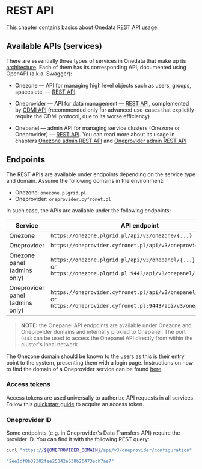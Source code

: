 # REST API

This chapter contains basics about Onedata REST API usage.


## Available APIs (services)
There are essentially three types of services in Onedata that make up its [architecture](../intro.md#architecture).
Each of them has its corresponding API, documented using OpenAPI (a.k.a. Swagger):

* Onezone — API for managing high level objects such as users, groups, spaces etc. —
  [REST API](https://onedata.org/#/home/api/stable/onezone).

* Oneprovider — API for data management — [REST API](https://onedata.org/#/home/api/stable/oneprovider),
  complemented by [CDMI API](cdmi.md) (recommended only for advanced use-cases
  that explicitly require the CDMI protocol, due to its worse efficiency)

* Onepanel — admin API for managing service clusters (Onezone or Oneprovider) —
  [REST API](https://onedata.org/#/home/api/stable/onepanel). You can read more
  about its usage in chapters [Onezone admin REST API](../admin-guide/onezone/configuration/rest-api.md) and [Oneprovider admin REST API](../admin-guide/oneprovider/configuration/rest-api.md)


## Endpoints
The REST APIs are available under endpoints depending on the service type and domain.
Assume the following domains in the environment:
* Onezone: `onezone.plgrid.pl`
* Oneprovider: `oneprovider.cyfronet.pl`

In such case, the APIs are available under the following endpoints:

| Service                           | API endpoint                                                 |
|-----------------------------------|--------------------------------------------------------------|
| Onezone                           | `https://onezone.plgrid.pl/api/v3/onezone/{...}`             |
| Oneprovider                       | `https://oneprovider.cyfronet.pl/api/v3/oneprovider/{...}`   |
| Onezone panel (admins only)       | `https://onezone.plgrid.pl/api/v3/onepanel/{...}` <br /> or <br /> `https://onezone.plgrid.pl:9443/api/v3/onepanel/{...}`             |
| Oneprovider panel (admins only)   | `https://oneprovider.cyfronet.pl/api/v3/onepanel/{...}` <br /> or <br /> `https://oneprovider.cyfronet.pl:9443/api/v3/onepanel/{...}` |

> **NOTE:** the Onepanel API endpoints are available under Onezone and Oneprovider
> domains and internally proxied to Onepanel. The port `9443` can be used to
> access the Onepanel API directly from within the cluster's local network.

The Onezone domain should be known to the users as this is their entry point
to the system, presenting them with a login page. Instructions on how to find
the domain of a Oneprovider service can be found [here](data.md#oneprovider-domain).


### Access tokens
Access tokens are used universally to authorize API requests in all services.
Follow this [quickstart guide](./tokens.md#access-token-quickstart) to acquire an access token.


### Oneprovider ID
Some endpoints (e.g. in Oneprovider's Data Transfers API) require the provider
ID. You can find it with the following REST query:
```bash
curl "https://${ONEPROVIDER_DOMAIN}/api/v3/oneprovider/configuration" | jq .providerId

"2ee1df8b32302fee25042a538b26473ech7ae7"
```
